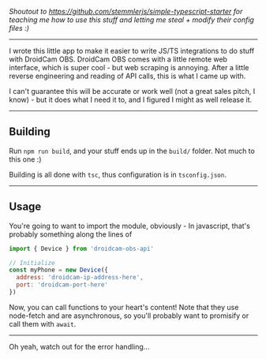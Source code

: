 _Shoutout to https://github.com/stemmlerjs/simple-typescript-starter for teaching me how to use this stuff and letting me steal + modify their config files :)_

---

I wrote this little app to make it easier to write JS/TS integrations to do stuff with DroidCam OBS. DroidCam OBS comes with a little remote web interface, which is super cool - but web scraping is annoying. After a little reverse engineering and reading of API calls, this is what I came up with.

I can't guarantee this will be accurate or work well (not a great sales pitch, I know) - but it does what I need it to, and I figured I might as well release it.

---

## Building

Run `npm run build`, and your stuff ends up in the `build/` folder. Not much to this one :)

Building is all done with `tsc`, thus configuration is in `tsconfig.json`.

---

## Usage

You're going to want to import the module, obviously - In javascript, that's probably something along the lines of

```js
import { Device } from 'droidcam-obs-api'

// Initialize
const myPhone = new Device({
  address: 'droidcam-ip-address-here',
  port: 'droidcam-port-here'
})
```

Now, you can call functions to your heart's content! Note that they use node-fetch and are asynchronous, so you'll probably want to promisify or call them with `await`.

---

Oh yeah, watch out for the error handling...
